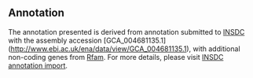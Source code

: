
Annotation
----------

The annotation presented is derived from annotation submitted to
[INSDC](http://www.insdc.org) with the assembly accession [GCA\_004681135.1]
(http://www.ebi.ac.uk/ena/data/view/GCA_004681135.1),
with additional non-coding genes from
[Rfam](http://rfam.xfam.org/). For more details, please visit [INSDC
annotation import](http://ensemblgenomes.org/info/data/insdc_annotation).
